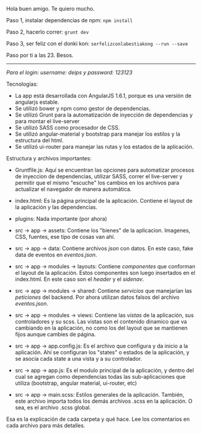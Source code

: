 Hola buen amigo. Te quiero mucho.

Paso 1, instalar dependencias de npm:
`npm install`

Paso 2, hacerlo correr:
`grunt dev`

Paso 3, ser feliz con el donki kon:
`serfelizconlabestiakong --run --save`

Paso por ti a las 23.
Besos.


------------------------------------------------------------------------------
*Para el login: username: deips y password: 123123*
 
Tecnologías:
- La app está desarrollada con AngularJS 1.6.1, porque es una versión de angularjs estable.
- Se utilizó bower y npm como gestor de dependencias.
- Se utilizó Grunt para la automatización de inyección de dependencias y para montar el live-server
- Se utilizó SASS como procesador de CSS.
- Se utilizó angular-material y bootstrap para manejar los estilos y la estructura del html.
- Se utilizó ui-router para manejar las rutas y los estados de la aplicación.

Estructura y archivos importantes:
- Gruntfile.js: Aquí se encuentran las opciones para automatizar procesos de inyeccion de dependencias, utilizar SASS, correr el live-server y permitir que el mismo "escuche" los cambios en los archivos para actualizar el navegador de manera automática.
- index.html: Es la página principal de la aplicación. Contiene el layout de la aplicación y las dependencias.

- plugins: Nada importante (por ahora)
- src -> app -> assets: Contiene los "bienes" de la aplicacion. Imagenes, CSS, fuentes, ese tipo de cosas van ahí.
- src -> app -> data: Contiene archivos *json* con datos. En este caso, fake data de eventos en *eventos.json*.
- src -> app -> modules -> layouts: Contiene *componentes* que conforman el layout de la aplicación. Estos componentes son luego insertados en el index.html. En este caso son el *header* y el *sidenav*.
- src -> app -> modules -> shared: Contiene *servicios* que manejarían las *peticiones* del backend. Por ahora utilizan datos falsos del archivo *eventos.json*.
- src -> app -> modules -> views: Contiene las *vistas* de la aplicación, sus controladores y su scss. Las vistas son el contenido dinamico que va cambiando en la aplicación, no como los del layout que se mantienen fijos aunque cambies de página.

- src -> app -> app.config.js: Es el archivo que configura y da inicio a la aplicación. Ahí se configuran los "states" o estados de la aplicación, y se asocia cada state a una vista y a su controlador.
- src -> app -> app.js: Es el modulo principal de la aplicación, y dentro del cual se agregan como dependencias todas las sub-aplicaciones que utiliza (bootstrap, angular material, ui-router, etc)
- src -> app -> main.scss: Estilos generales de la aplicación. También, este archivo importa todos los demás archivos .scss en la aplicación. O sea, es el archivo .scss global.

Esa es la explicación de cada carpeta y qué hace. Lee los comentarios en cada archivo para más detalles.
